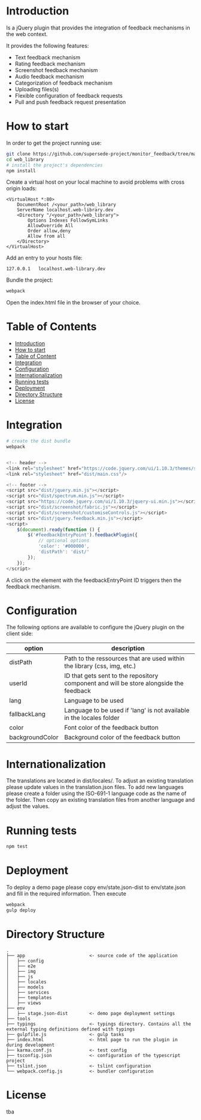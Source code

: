 # Introduction

Is a jQuery plugin that provides the integration of feedback mechanisms in the web context. 

It provides the following features:

- Text feedback mechanism
- Rating feedback mechanism
- Screenshot feedback mechanism
- Audio feedback mechanism
- Categorization of feedback mechanism
- Uploading files(s) 
- Flexible configuration of feedback requests
- Pull and push feedback request presentation

# How to start

In order to get the project running use:

```bash
git clone https://github.com/supersede-project/monitor_feedback/tree/master/web_library
cd web_library
# install the project's dependencies
npm install
```

Create a virtual host on your local machine to avoid problems with cross origin loads:

    <VirtualHost *:80>
        DocumentRoot /<your_path>/web_library
        ServerName localhost.web-library.dev
        <Directory "/<your_path>/web_library">
            Options Indexes FollowSymLinks
            AllowOverride All
            Order allow,deny
            Allow from all
        </Directory>
    </VirtualHost>

Add an entry to your hosts file:

    127.0.0.1	localhost.web-library.dev

Bundle the project:

```bash
webpack
```

Open the index.html file in the browser of your choice.

# Table of Contents

- [Introduction](#introduction)
- [How to start](#how-to-start)
- [Table of Content](#table-of-content)
- [Integration](#integration)
- [Configuration](#configuration)
- [Internationalization](#internationalization)
- [Running tests](#running-tests)
- [Deployment](#deployment)
- [Directory Structure](#directory-structure)
- [License](#license)

# Integration

```bash
# create the dist bundle
webpack
```

```javascript

<!-- header -->
<link rel="stylesheet" href="https://code.jquery.com/ui/1.10.3/themes/smoothness/jquery-ui.css"/>
<link rel="stylesheet" href="dist/main.css"/>

<!-- footer -->
<script src="dist/jquery.min.js"></script>
<script src="dist/spectrum.min.js"></script>
<script src="https://code.jquery.com/ui/1.10.3/jquery-ui.min.js"></script>
<script src="dist/screenshot/fabric.js"></script>
<script src="dist/screenshot/customiseControls.js"></script>
<script src="dist/jquery.feedback.min.js"></script>
<script>
    $(document).ready(function () {
        $('#feedbackEntryPoint').feedbackPlugin({
            // optional options
            'color': '#000000',
            'distPath': 'dist/'
        });
    });
</script>

```

A click on the element with the feedbackEntryPoint ID triggers then the feedback mechanism.

# Configuration

The following options are available to configure the jQuery plugin on the client side:

|option   |description   |
|---|---|
|distPath   |Path to the ressources that are used within the library (css, img, etc.)   |
|userId|ID that gets sent to the repository component and will be store alongside the feedback|
|lang|Language to be used|
|fallbackLang|Language to be used if 'lang' is not available in the locales folder|
|color|Font color of the feedback button|
|backgroundColor|Background color of the feedback button|

# Internationalization

The translations are located in dist/locales/. To adjust an existing translation please update values in the translation.json files. 
To add new languages please create a folder using the ISO-691-1 language code as the name of the folder. Then copy an existing translation files from another language and adjust the values. 

# Running tests

```bash
npm test
```

# Deployment

To deploy a demo page please copy env/state.json-dist to env/state.json and fill in the required information. Then execute

```bash
webpack
gulp deploy
```

# Directory Structure

```
.
├── app                        <- source code of the application
│   ├── config
│   ├── e2e
│   ├── img
│   ├── js
│   ├── locales
│   ├── models
│   ├── services
│   ├── templates
│   ├── views
├── env
│   ├── stage.json-dist        <- demo page deployment settings
├── tools
├── typings                    <- typings directory. Contains all the external typing definitions defined with typings
├── gulpfile.js                <- gulp tasks
├── index.html                 <- html page to run the plugin in during development
├── karma.conf.js              <- test config
├── tsconfig.json              <- configuration of the typescript project
├── tslint.json                <- tslint configuration
└── webpack.config.js          <- bundler configuration
```


# License

tba
















